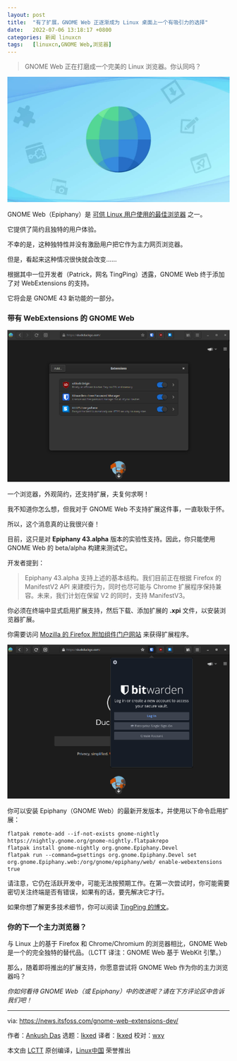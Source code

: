 ```yaml
---
layout: post
title:	"有了扩展，GNOME Web 正逐渐成为 Linux 桌面上一个有吸引力的选择"
date:	2022-07-06 13:18:17 +0800 
categories:	新闻 linuxcn 
tags:	[linuxcn,GNOME Web,浏览器]
---
```




> 
> GNOME Web 正在打磨成一个完美的 Linux 浏览器。你认同吗？
> 
> 
> 


![Gnome Web 浏览器](/Asserts/Images/album/202207/06/131817m7v3q1lfb9v7q40v.jpg)


GNOME Web（Epiphany）是 [可供 Linux 用户使用的最佳浏览器](https://itsfoss.com/best-browsers-ubuntu-linux/) 之一。


它提供了简约且独特的用户体验。


不幸的是，这种独特性并没有激励用户把它作为主力网页浏览器。


但是，看起来这种情况很快就会改变……


根据其中一位开发者（Patrick，网名 TingPing）透露，GNOME Web 终于添加了对 WebExtensions 的支持。


它将会是 GNOME 43 新功能的一部分。


### 带有 WebExtensions 的 GNOME Web


![](/Asserts/Images/album/202207/06/131818a8otb2wgnq8qrzsh.png)


一个浏览器，外观简约，还支持扩展，夫复何求啊！


我不知道你怎么想，但我对于 GNOME Web 不支持扩展这件事，一直耿耿于怀。


所以，这个消息真的让我很兴奋！


目前，这只是对 **Epiphany 43.alpha** 版本的实验性支持。因此，你只能使用 GNOME Web 的 beta/alpha 构建来测试它。


开发者提到：



> 
> Epiphany 43.alpha 支持上述的基本结构。我们目前正在根据 Firefox 的 ManifestV2 API 来建模行为，同时也尽可能与 Chrome 扩展程序保持兼容。未来，我们计划在保留 V2 的同时，支持 ManifestV3。
> 
> 
> 


你必须在终端中显式启用扩展支持，然后下载、添加扩展的 **.xpi** 文件，以安装浏览器扩展。


你需要访问 [Mozilla 的 Firefox 附加组件门户网站](https://addons.mozilla.org/en-US/firefox/extensions/) 来获得扩展程序。


![](/Asserts/Images/album/202207/06/131819cafck1ttk5p5e3gf.png)


你可以安装 Epiphany（GNOME Web）的最新开发版本，并使用以下命令启用扩展：



```
flatpak remote-add --if-not-exists gnome-nightly https://nightly.gnome.org/gnome-nightly.flatpakrepo
flatpak install gnome-nightly org.gnome.Epiphany.Devel
flatpak run --command=gsettings org.gnome.Epiphany.Devel set org.gnome.Epiphany.web:/org/gnome/epiphany/web/ enable-webextensions true

```

请注意，它仍在活跃开发中，可能无法按预期工作。在第一次尝试时，你可能需要密切关注终端是否有错误，如果有的话，要先解决它才行。


如果你想了解更多技术细节，你可以阅读 [TingPing 的博文](https://blog.tingping.se/2022/06/29/WebExtensions-Epiphany.html)。


### 你的下一个主力浏览器？


与 Linux 上的基于 Firefox 和 Chrome/Chromium 的浏览器相比，GNOME Web 是一个的完全独特的替代品。（LCTT 译注：GNOME Web 基于 WebKit 引擎。）


那么，随着即将推出的扩展支持，你愿意尝试将 GNOME Web 作为你的主力浏览器吗？


*你如何看待 GNOME Web（或 Epiphany）中的改进呢？请在下方评论区中告诉我们吧！*




---


via: <https://news.itsfoss.com/gnome-web-extensions-dev/>


作者：[Ankush Das](https://news.itsfoss.com/author/ankush/) 选题：[lkxed](https://github.com/lkxed) 译者：[lkxed](https://github.com/lkxed) 校对：[wxy](https://github.com/wxy)


本文由 [LCTT](https://github.com/LCTT/TranslateProject) 原创编译，[Linux中国](https://linux.cn/) 荣誉推出
